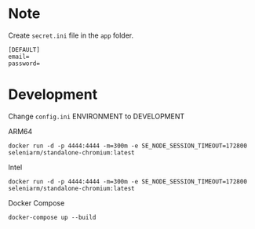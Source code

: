 # Note

Create `secret.ini` file in the `app` folder.
```
[DEFAULT]
email=
password=
```

# Development

Change `config.ini` ENVIRONMENT to DEVELOPMENT

ARM64

```
docker run -d -p 4444:4444 -m=300m -e SE_NODE_SESSION_TIMEOUT=172800 seleniarm/standalone-chromium:latest
```

Intel

```
docker run -d -p 4444:4444 -m=300m -e SE_NODE_SESSION_TIMEOUT=172800 seleniarm/standalone-chromium:latest
```

Docker Compose

```
docker-compose up --build
```